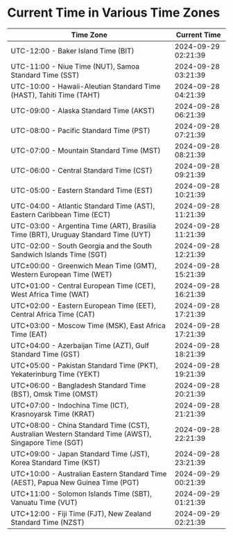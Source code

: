 # Current Time in Various Time Zones

| Time Zone | Current Time |
|-----------|--------------|
| UTC-12:00 - Baker Island Time (BIT) | 2024-09-29 02:21:39 |
| UTC-11:00 - Niue Time (NUT), Samoa Standard Time (SST) | 2024-09-28 03:21:39 |
| UTC-10:00 - Hawaii-Aleutian Standard Time (HAST), Tahiti Time (TAHT) | 2024-09-28 04:21:39 |
| UTC-09:00 - Alaska Standard Time (AKST) | 2024-09-28 06:21:39 |
| UTC-08:00 - Pacific Standard Time (PST) | 2024-09-28 07:21:39 |
| UTC-07:00 - Mountain Standard Time (MST) | 2024-09-28 08:21:39 |
| UTC-06:00 - Central Standard Time (CST) | 2024-09-28 09:21:39 |
| UTC-05:00 - Eastern Standard Time (EST) | 2024-09-28 10:21:39 |
| UTC-04:00 - Atlantic Standard Time (AST), Eastern Caribbean Time (ECT) | 2024-09-28 11:21:39 |
| UTC-03:00 - Argentina Time (ART), Brasília Time (BRT), Uruguay Standard Time (UYT) | 2024-09-28 11:21:39 |
| UTC-02:00 - South Georgia and the South Sandwich Islands Time (SGT) | 2024-09-28 12:21:39 |
| UTC±00:00 - Greenwich Mean Time (GMT), Western European Time (WET) | 2024-09-28 15:21:39 |
| UTC+01:00 - Central European Time (CET), West Africa Time (WAT) | 2024-09-28 16:21:39 |
| UTC+02:00 - Eastern European Time (EET), Central Africa Time (CAT) | 2024-09-28 17:21:39 |
| UTC+03:00 - Moscow Time (MSK), East Africa Time (EAT) | 2024-09-28 17:21:39 |
| UTC+04:00 - Azerbaijan Time (AZT), Gulf Standard Time (GST) | 2024-09-28 18:21:39 |
| UTC+05:00 - Pakistan Standard Time (PKT), Yekaterinburg Time (YEKT) | 2024-09-28 19:21:39 |
| UTC+06:00 - Bangladesh Standard Time (BST), Omsk Time (OMST) | 2024-09-28 20:21:39 |
| UTC+07:00 - Indochina Time (ICT), Krasnoyarsk Time (KRAT) | 2024-09-28 21:21:39 |
| UTC+08:00 - China Standard Time (CST), Australian Western Standard Time (AWST), Singapore Time (SGT) | 2024-09-28 22:21:39 |
| UTC+09:00 - Japan Standard Time (JST), Korea Standard Time (KST) | 2024-09-28 23:21:39 |
| UTC+10:00 - Australian Eastern Standard Time (AEST), Papua New Guinea Time (PGT) | 2024-09-29 00:21:39 |
| UTC+11:00 - Solomon Islands Time (SBT), Vanuatu Time (VUT) | 2024-09-29 01:21:39 |
| UTC+12:00 - Fiji Time (FJT), New Zealand Standard Time (NZST) | 2024-09-29 02:21:39 |
